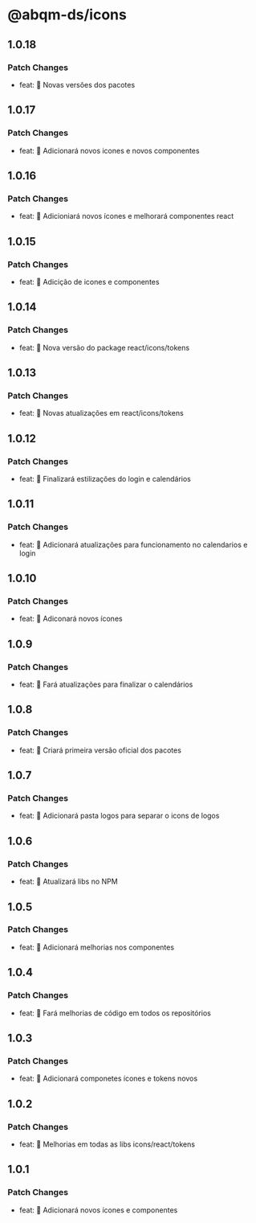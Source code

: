 # @abqm-ds/icons

## 1.0.18

### Patch Changes

- feat: 🎸 Novas versões dos pacotes

## 1.0.17

### Patch Changes

- feat: 🎸 Adicionará novos icones e novos componentes

## 1.0.16

### Patch Changes

- feat: 🎸 Adicioniará novos ícones e melhorará componentes react

## 1.0.15

### Patch Changes

- feat: 🎸 Adicição de icones e componentes

## 1.0.14

### Patch Changes

- feat: 🎸 Nova versão do package react/icons/tokens

## 1.0.13

### Patch Changes

- feat: 🎸 Novas atualizações em react/icons/tokens

## 1.0.12

### Patch Changes

- feat: 🎸 Finalizará estilizações do login e calendários

## 1.0.11

### Patch Changes

- feat: 🎸 Adicionará atualizações para funcionamento no calendarios e login

## 1.0.10

### Patch Changes

- feat: 🎸 Adiconará novos ícones

## 1.0.9

### Patch Changes

- feat: 🎸 Fará atualizações para finalizar o calendários

## 1.0.8

### Patch Changes

- feat: 🎸 Criará primeira versão oficial dos pacotes

## 1.0.7

### Patch Changes

- feat: 🎸 Adicionará pasta logos para separar o icons de logos

## 1.0.6

### Patch Changes

- feat: 🎸 Atualizará libs no NPM

## 1.0.5

### Patch Changes

- feat: 🎸 Adicionará melhorias nos componentes

## 1.0.4

### Patch Changes

- feat: 🎸 Fará melhorias de código em todos os repositórios

## 1.0.3

### Patch Changes

- feat: 🎸 Adicionará componetes ícones e tokens novos

## 1.0.2

### Patch Changes

- feat: 🎸 Melhorias em todas as libs icons/react/tokens

## 1.0.1

### Patch Changes

- feat: 🎸 Adicionará novos ícones e componentes
